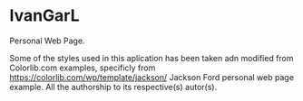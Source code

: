 # IvanGarL
Personal Web Page.

Some of the styles used in this aplication has been taken adn modified from
Colorlib.com examples, specificly from https://colorlib.com/wp/template/jackson/
Jackson Ford personal web page example. All the authorship to its respective(s) autor(s). 


